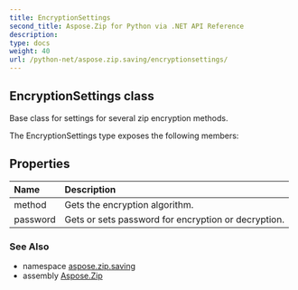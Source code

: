 ```yaml
---
title: EncryptionSettings
second_title: Aspose.Zip for Python via .NET API Reference
description: 
type: docs
weight: 40
url: /python-net/aspose.zip.saving/encryptionsettings/
---
```


## EncryptionSettings class

Base class for settings for several zip encryption methods.

The EncryptionSettings type exposes the following members:
## Properties
| Name | Description |
| :- | :- |
|method|Gets the encryption algorithm.|
|password|Gets or sets password for encryption or decryption.|

### See Also

* namespace [aspose.zip.saving](/zip/python-net/aspose.zip.saving/)
* assembly [Aspose.Zip](/zip/python-net/)

